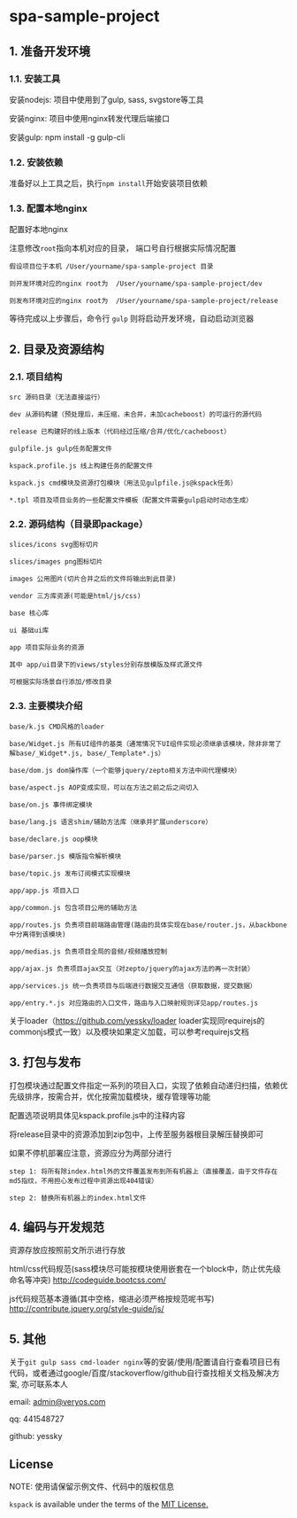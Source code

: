 # spa-sample-project

## 1. 准备开发环境

### 1.1. 安装工具

安装nodejs: 项目中使用到了gulp, sass, svgstore等工具

安装nginx: 项目中使用nginx转发代理后端接口

安装gulp: npm install -g gulp-cli

### 1.2. 安装依赖

准备好以上工具之后，执行`npm install`开始安装项目依赖

### 1.3. 配置本地nginx

配置好本地nginx

注意修改`root`指向本机对应的目录， 端口号自行根据实际情况配置

```
假设项目位于本机 /User/yourname/spa-sample-project 目录

则开发环境对应的nginx root为  /User/yourname/spa-sample-project/dev

则发布环境对应的nginx root为  /User/yourname/spa-sample-project/release
```

等待完成以上步骤后，命令行 `gulp` 则将启动开发环境，自动启动浏览器

## 2. 目录及资源结构

### 2.1. 项目结构

```
src 源码目录（无法直接运行）

dev 从源码构建（预处理后，未压缩，未合并，未加cacheboost）的可运行的源代码

release 已构建好的线上版本（代码经过压缩/合并/优化/cacheboost）

gulpfile.js gulp任务配置文件

kspack.profile.js 线上构建任务的配置文件

kspack.js cmd模块及资源打包模块（用法见gulpfile.js@kspack任务）

*.tpl 项目及项目业务的一些配置文件模板（配置文件需要gulp启动时动态生成）
```

### 2.2. 源码结构（目录即package）

```
slices/icons svg图标切片

slices/images png图标切片

images 公用图片(切片合并之后的文件将输出到此目录)

vendor 三方库资源(可能是html/js/css)

base 核心库

ui 基础ui库

app 项目实际业务的资源

其中 app/ui目录下的views/styles分别存放模版及样式源文件

可根据实际场景自行添加/修改目录
```

### 2.3. 主要模块介绍

```
base/k.js CMD风格的loader

base/Widget.js 所有UI组件的基类（通常情况下UI组件实现必须继承该模块，除非非常了解base/_Widget*.js, base/_Template*.js）

base/dom.js dom操作库（一个能够jquery/zepto相关方法中间代理模块）

base/aspect.js AOP变成实现，可以在方法之前之后之间切入

base/on.js 事件绑定模块

base/lang.js 语言shim/辅助方法库（继承并扩展underscore）

base/declare.js oop模块

base/parser.js 模版指令解析模块

base/topic.js 发布订阅模式实现模块

app/app.js 项目入口

app/common.js 包含项目公用的辅助方法

app/routes.js 负责项目前端路由管理(路由的具体实现在base/router.js，从backbone中分离得到该模块)

app/medias.js 负责项目全局的音频/视频播放控制

app/ajax.js 负责项目ajax交互（对zepto/jquery的ajax方法的再一次封装）

app/services.js 统一负责项目与后端进行数据交互通信（获取数据，提交数据）

app/entry.*.js 对应路由的入口文件，路由与入口映射规则详见app/routes.js

```

关于loader（https://github.com/yessky/loader loader实现同requirejs的commonjs模式一致）以及模块如果定义加载，可以参考requirejs文档

## 3. 打包与发布

打包模块通过配置文件指定一系列的项目入口，实现了依赖自动递归扫描，依赖优先级排序，按需合并，优化按需加载模块，缓存管理等功能

配置选项说明具体见kspack.profile.js中的注释内容

将release目录中的资源添加到zip包中，上传至服务器根目录解压替换即可

如果不停机部署应注意，资源应分为两部分进行

```
step 1: 将所有除index.html外的文件覆盖发布到所有机器上（直接覆盖，由于文件存在md5指纹，不用担心发布过程中资源出现404错误）

step 2: 替换所有机器上的index.html文件
```

## 4. 编码与开发规范

资源存放应按照前文所示进行存放

html/css代码规范(sass模块尽可能按模块使用嵌套在一个block中，防止优先级命名等冲突) http://codeguide.bootcss.com/

js代码规范基本遵循(其中空格，缩进必须严格按规范呢书写) http://contribute.jquery.org/style-guide/js/

## 5. 其他

关于`git gulp sass cmd-loader nginx`等的安装/使用/配置请自行查看项目已有代码，或者通过google/百度/stackoverflow/github自行查找相关文档及解决方案, 亦可联系本人

email: admin@veryos.com

qq: 441548727

github: yessky

## License

NOTE: 使用请保留示例文件、代码中的版权信息

`kspack` is available under the terms of the <a href="https://github.com/yessky/spa-sample-project/blob/master/LICENSE.md">MIT License.</a>